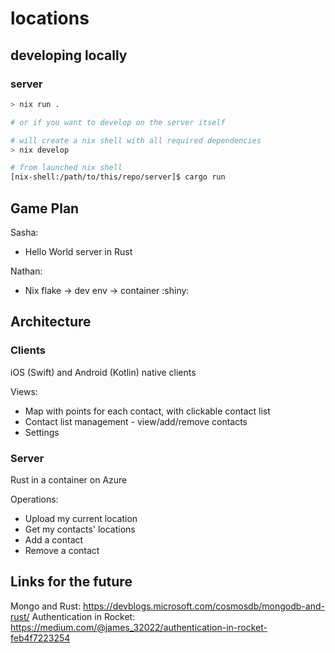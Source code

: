 # locations

## developing locally

### server

```bash
> nix run .

# or if you want to develop on the server itself

# will create a nix shell with all required dependencies
> nix develop

# from launched nix shell
[nix-shell:/path/to/this/repo/server]$ cargo run
```

## Game Plan

Sasha:

- Hello World server in Rust

Nathan:

- Nix flake -> dev env -> container :shiny:

## Architecture

### Clients

iOS (Swift) and Android (Kotlin) native clients

Views:

- Map with points for each contact, with clickable contact list
- Contact list management - view/add/remove contacts
- Settings

### Server

Rust in a container on Azure

Operations:

- Upload my current location
- Get my contacts' locations
- Add a contact
- Remove a contact

## Links for the future

Mongo and Rust: https://devblogs.microsoft.com/cosmosdb/mongodb-and-rust/
Authentication in Rocket: https://medium.com/@james_32022/authentication-in-rocket-feb4f7223254

